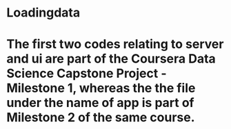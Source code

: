 # Loadingdata
# The first two codes relating to server and ui are part of the Coursera Data Science Capstone Project - Milestone 1, whereas the the file under the name of app is part of Milestone 2 of the same course.

